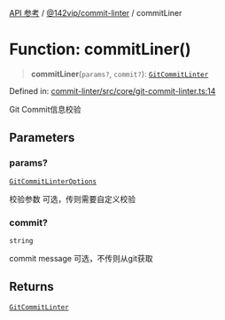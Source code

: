[API 参考](../../../index.md) / [@142vip/commit-linter](../index.md) / commitLiner

# Function: commitLiner()

> **commitLiner**(`params?`, `commit?`): [`GitCommitLinter`](../interfaces/GitCommitLinter.md)

Defined in: [commit-linter/src/core/git-commit-linter.ts:14](https://github.com/142vip/core-x/blob/15d5bc9ef4bece78c0e60bdf074a2d245f625100/packages/commit-linter/src/core/git-commit-linter.ts#L14)

Git Commit信息校验

## Parameters

### params?

[`GitCommitLinterOptions`](../interfaces/GitCommitLinterOptions.md)

校验参数 可选，传则需要自定义校验

### commit?

`string`

commit message 可选，不传则从git获取

## Returns

[`GitCommitLinter`](../interfaces/GitCommitLinter.md)
